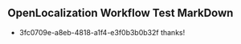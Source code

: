 ## OpenLocalization Workflow Test MarkDown
* 3fc0709e-a8eb-4818-a1f4-e3f0b3b0b32f thanks!

<!--HONumber=Aug16_HO3-->


